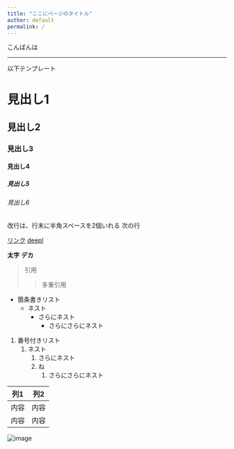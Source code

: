 ```yaml
---
title: "ここにページのタイトル"
author: default
permalink: /
---
```


こんばんは




---

以下テンプレート

# 見出し1
## 見出し2
### 見出し3
#### 見出し4
##### 見出し5
###### 見出し6

改行は、行末に半角スペースを2個いれる
次の行

[リンク](https://www.google.co.jp/)
[deepl](https://www.deepl.com/ja/translator)

**太字**
**デカ**
> 引用
>> 多重引用


- 箇条書きリスト
  - ネスト
    - さらにネスト
      - さらにさらにネスト


1. 番号付きリスト
   1. ネスト
      1. さらにネスト
      2. ね
         1. さらにさらにネスト


| 列1  | 列2  |
|-----|-----|
| 内容  | 内容  |
| 内容  | 内容  |

![image](/GHPages_WebSite_Kohhey/assets/images/logo-150.png)

